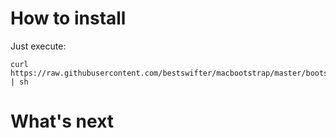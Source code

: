 # How to install

Just execute:

```shell
curl https://raw.githubusercontent.com/bestswifter/macbootstrap/master/bootstrap.sh | sh
```

# What's next

